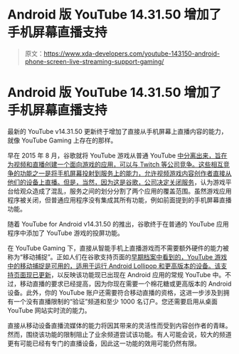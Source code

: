 # Android 版 YouTube 14.31.50 增加了手机屏幕直播支持

> 原文：<https://www.xda-developers.com/youtube-143150-android-phone-screen-live-streaming-support-gaming/>

# Android 版 YouTube 14.31.50 增加了手机屏幕直播支持

最新的 YouTube v14.31.50 更新终于增加了直接从手机屏幕上直播内容的能力，就像 YouTube Gaming 上存在的那样。

早在 2015 年 8 月，谷歌就将 YouTube 游戏从普通 YouTube [中分离出来，旨在为视频和直播创建一个面向游戏的应用，可以与 Twitch 等公司竞争。这些相互竞争的功能之一是将手机屏幕投射到服务上的能力，允许视频游戏内容创作者直接从他们的设备上直播。但是，当然，因为这是谷歌，](https://www.xda-developers.com/app-review-youtube-gaming/)[公司决定关闭服务](https://www.xda-developers.com/google-shuts-down-youtube-gaming-app/)，认为游戏平台给观众造成了混乱，服务之间的划分分割了两个应用的覆盖范围。虽然游戏应用程序被关闭，但普通应用程序没有集成其所有功能，例如前面提到的手机屏幕直播功能。

随着 YouTube for Android v14.31.50 的推出，谷歌终于在普通的 YouTube 应用程序中添加了 YouTube 游戏的投屏功能。

在 YouTube Gaming 下，直接从智能手机上直播游戏而不需要额外硬件的能力被称为“移动捕捉”。正如人们在谷歌支持页面的[早期档案中看到的，YouTube 游戏中的移动捕捉是可用的，适用于运行 Android Lollipop 和更高版本的设备。该支持页面](https://web.archive.org/web/20160505091506/https://support.google.com/youtube/answer/6261647)[现已更新](https://support.google.com/youtube/answer/6261647)，以反映该功能现已出现在 Android 应用的常规 YouTube 中。不过，移动直播的要求已经提高，因为你现在需要一个棉花糖或更高版本的 Android 设备。此外，你的 YouTube 账户还需要符合移动直播的资格，这进一步涉及到拥有一个没有直播限制的“验证”频道和至少 1000 名订户。您还需要启用从桌面 YouTube 网站实时流的能力。

直接从移动设备直播流媒体的能力将因其带来的灵活性而受到内容创作者的青睐。然而，围绕该功能的限制阻止了业余频道尝试该功能。有人可能会说，较大的频道更有可能已经有专门的直播设备，因此这一功能的效用可能仍然有限。